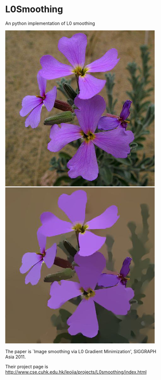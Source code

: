 # L0Smoothing
An python implementation of L0 smoothing

![image](https://github.com/Computing-Art/L0Smoothing/blob/main/pflower.jpg) 
![image](https://github.com/Computing-Art/L0Smoothing/blob/main/pflower_L0Smoothing.jpg) 

The paper is `Image smoothing via L0 Gradient Minimization', SIGGRAPH Asia 2011.

Their project page is http://www.cse.cuhk.edu.hk/leojia/projects/L0smoothing/index.html

